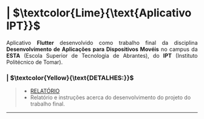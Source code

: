 # | $\textcolor{Lime}{\text{Aplicativo IPT}}$

<p align = "justify">
    Aplicativo <b>Flutter</b> desenvolvido como trabalho final da disciplina <b>Desenvolvimento de Aplicações para Dispositivos Movéis</b> no campus da <b>ESTA</b> (Escola Superior de Tecnologia de Abrantes), do <b>IPT</b> (Instituto Politécnico de Tomar).
</p>


### | $\textcolor{Yellow}{\text{DETALHES:}}$
> * [RELATÓRIO](/Relatorio%20Trabalho%20Final%20[V.1.1.0].pdf)
> * Relatório e instruções acerca do desenvolvimento do projeto do trabalho final.

---